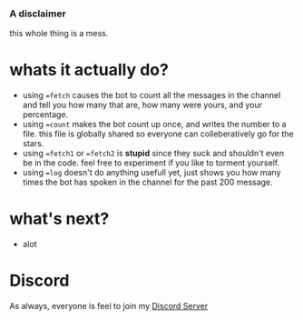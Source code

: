 ### A disclaimer
this whole thing is a mess.

# whats it actually do?
* using `=fetch` causes the bot to count all the messages in the channel and tell you how many that are, how many were yours, and your percentage.
* using `=count` makes the bot count up once, and writes the number to a file. this file is globally shared so everyone can colleberatively go for the stars.
* using `=fetch1` or `=fetch2` is **stupid** since they suck and shouldn't even be in the code. feel free to experiment if you like to torment yourself.
* using `=log` doesn't do anything usefull yet, just shows you how many times the bot has spoken in the channel for the past 200 message.

# what's next?
* alot

# Discord
As always, everyone is feel to join my [Discord Server](https://discord.gg/sbZgha2)